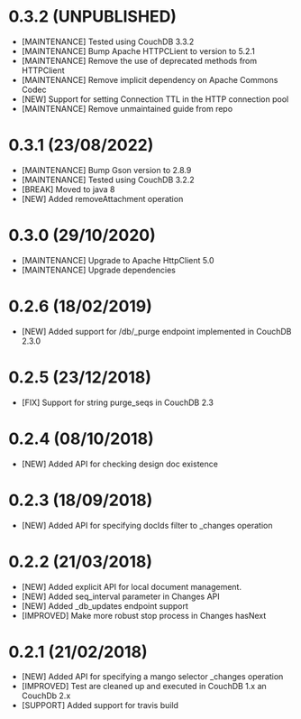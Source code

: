 # 0.3.2 (UNPUBLISHED)
- [MAINTENANCE] Tested using CouchDB 3.3.2
- [MAINTENANCE] Bump Apache HTTPCLient to version to 5.2.1
- [MAINTENANCE] Remove the use of deprecated methods from HTTPClient
- [MAINTENANCE] Remove implicit dependency on Apache Commons Codec
- [NEW] Support for setting Connection TTL in the HTTP connection pool
- [MAINTENANCE] Remove unmaintained guide from repo

# 0.3.1 (23/08/2022)
- [MAINTENANCE] Bump Gson version to 2.8.9
- [MAINTENANCE] Tested using CouchDB 3.2.2
- [BREAK] Moved to java 8
- [NEW] Added removeAttachment operation

# 0.3.0 (29/10/2020)
- [MAINTENANCE] Upgrade to Apache HttpClient 5.0
- [MAINTENANCE] Upgrade dependencies 

# 0.2.6 (18/02/2019)
- [NEW] Added support for /db/_purge endpoint implemented in CouchDB 2.3.0

# 0.2.5 (23/12/2018)
- [FIX] Support for string purge_seqs in CouchDB 2.3

# 0.2.4 (08/10/2018)
- [NEW] Added API for checking design doc existence

# 0.2.3 (18/09/2018)
- [NEW] Added API for specifying docIds filter to _changes operation

# 0.2.2 (21/03/2018)
- [NEW] Added explicit API for local document management.
- [NEW] Added seq_interval parameter in Changes API
- [NEW] Added _db_updates endpoint support
- [IMPROVED] Make more robust stop process in Changes hasNext

# 0.2.1 (21/02/2018)
- [NEW] Added API for specifying a mango selector _changes operation
- [IMPROVED] Test are cleaned up and executed in CouchDB 1.x an CouchDb 2.x
- [SUPPORT] Added support for travis build
